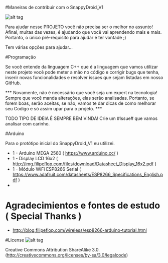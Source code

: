 #Maneiras de contribuir com o SnappyDroid_V1

![alt tag](http://plugnmake.com/wp-content/uploads/2015/09/github.jpg)

Para ajudar nesse PROJETO você não precisa ser o melhor no assunto! Afinal, muitas das vezes, é ajudando que você vai aprendendo mais e mais. Portanto, o único pré-requisito para ajudar é ter vontade ;)

Tem várias opções para ajudar... 

#Programação

Se você entende da linguagem C++ que é a linguagem que vamos utilizar neste projeto você pode meter a mão no código e corrigir bugs que tenha, inserir novas funcionalidades e resolver issues que sejam listadas em nosso GitHub.

*** Novamente, não é necessário que você seja um expert na tecnologia! Sempre que você manda alterações, elas serão analisadas. Portanto, se forem boas, serão aceitas, se não, vamos te dar dicas de como melhorar seu Codigo e só assim upar para o projeto. *** 

TODO TIPO DE IDEIA É SEMPRE BEM VINDA! Crie um #Issue# que vamos analisar com carinho. 

#Arduino

Para o protótipo inicial do SnappyDroid_V1 eu utilizei.
  * 1 -  Arduino MEGA 2560 ( https://www.arduino.cc/ )
  * 1 -  Display LCD 16x2 ( http://img.filipeflop.com/files/download/Datasheet_Display_16x2.pdf )
  * 1 - Módulo WiFi ESP8266 Serial ( https://www.adafruit.com/datasheets/ESP8266_Specifications_English.pdf )
  * 


# Agradecimientos e fontes de estudo ( Special Thanks ) 

 * http://blog.filipeflop.com/wireless/esp8266-arduino-tutorial.html

#License
![alt tag](https://www.arduino.cc/en/uploads/Main/cc-by-sa.jpg)

  Creative Commons Attribution ShareAlike 3.0. (http://creativecommons.org/licenses/by-sa/3.0/legalcode)
